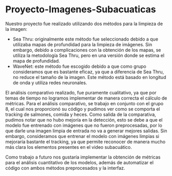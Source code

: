 # Proyecto-Imagenes-Subacuaticas

Nuestro proyecto fue realizado utilizando dos métodos para la limpieza de la imagen:

  - Sea Thru: originalmente este método fue seleccionado debido a que utilizaba mapas de profundidad para la limpieza de imágenes. Sin embargo, debido a complicaciones con la obtención de los mapas, se utiliza la metodología Sea Thru, pero en una versión donde se estima el mapa de profundidad.
  - WaveNet: este método fue escogido debido a que como grupo consideramos que es bastante eficaz, ya que a diferencia de Sea Thru, no reduce el tamaño de la imagen. Este método está basado en longitud de onda y utiliza redes neuronales.

El análisis comparativo realizado, fue puramente cualitativo, ya que por temas de tiempo no logramos implementar de manera correcta el cálculo de métricas. Para el análisis comparativo, se trabajo en conjunto con el grupo 8, el cual nos proporcionó su código y pudimos ver como se comporta el tracking de salmones, comida y heces. Como salida de la comparativa, pudimos notar que no hubo mejoría en la detección, esto se debe a que el modelo fue entrenado con imágenes que no fueron preprocesadas, por lo que darle una imagen limpia de entrada no va a generar mejores salidas. Sin embargo, consideramos que entrenar el modelo con imágenes limpias si mejoraría bastante el tracking, ya que permite reconocer de manera mucho más clara los elementos presentes en el video subacuático.

Como trabajo a futuro nos gustaría implementar la obtención de métricas para el análisis cuantitativo de los modelos, además de automatizar el código con ambos métodos preprocesados y la interfaz.
